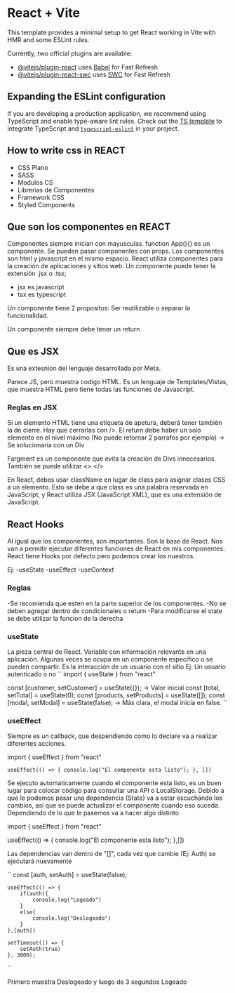 # React + Vite

This template provides a minimal setup to get React working in Vite with HMR and some ESLint rules.

Currently, two official plugins are available:

- [@vitejs/plugin-react](https://github.com/vitejs/vite-plugin-react/blob/main/packages/plugin-react/README.md) uses [Babel](https://babeljs.io/) for Fast Refresh
- [@vitejs/plugin-react-swc](https://github.com/vitejs/vite-plugin-react-swc) uses [SWC](https://swc.rs/) for Fast Refresh

## Expanding the ESLint configuration

If you are developing a production application, we recommend using TypeScript and enable type-aware lint rules. Check out the [TS template](https://github.com/vitejs/vite/tree/main/packages/create-vite/template-react-ts) to integrate TypeScript and [`typescript-eslint`](https://typescript-eslint.io) in your project.


## How to write css in REACT

- CSS Plano
- SASS
- Modulos CS
- Librerias de Componentes
- Framework CSS
- Styled Components

## Que son los componentes en REACT

Componentes siempre inician con mayusculas. function App(){} es un componente. Se pueden pasar componentes con props. Los componentes son html y javascript en el mismo espacio.
React utiliza componentes para la creación de aplicaciones y sitios web. Un componente puede tener la extensión .jsx o .tsx; 
- jsx es javascript
- tsx es typescript

Un componente tiene 2 propositos: Ser reutilizable o separar la funcionalidad.

Un componente siempre debe tener un return

## Que es JSX 

Es una extesnion del lenguaje desarrollada por Meta.

Parece JS, pero muestra codigo HTML. Es un lenguaje de Templates/Vistas, que muestra HTML pero tiene todas las funciones de Javascript.

### Reglas en JSX

Si un elemento HTML tiene una etiqueta de apetura, deberá tener también la de cierre. Hay que cerrarlas con />. El return debe haber un solo elemento en el nivel máximo (No puede retornar 2 parrafos por ejemplo) -> Se solucionaría con un Div

Fargment es un componente que evita la creación de Divs innecesarios. También se puede utilizar <> </> 

En React, debes usar className en lugar de class para asignar clases CSS a un elemento. Esto se debe a que class es una palabra reservada en JavaScript, y React utiliza JSX (JavaScript XML), que es una extensión de JavaScript.

## React Hooks

Al igual que los componentes, son importantes. Son la base de React. Nos van a permitir ejecutar diferentes funciones de React en mis componentes. React tiene Hooks por defecto pero podemos crear los nuestros.

Ej:
-useState
-useEffect
-useContext

### Reglas

-Se recomienda que esten en la parte superior de los componentes.
-No se deben agregar dentro de condicionales o return
-Para modificarse el state se debe utilizar la funcion de la derecha

### useState

La pieza central de React. Variable con información relevante en una aplicación. Algunas veces se ocupa en un componente especifico o se pueden compartir. Es la interacción de un usuario con el sitio Ej: Un usuario autenticado o no
``
import { useState } from "react"

const [customer, setCustomer] = useState({}); -> Valor inicial
const [total, setTotal] = useState(0);
const [products, setProducts] = useState([]);
const [modal, setModal] = useState(false); -> Más clara, el modal inicia en false.
``

### useEffect

Siempre es un callback, que despendiendo como lo declare va a realizar diferentes acciones.

import { useEffect } from "react"

``
useEffect(() => {
    console.log("El componente esta listo");
}, [])
``

Se ejecuto automaticamente cuando el componente esta listo, es un buen lugar para colocar código para consultar una API o LocalStorage. Debido a que le podemos pasar una dependencia (State) va a estar escuchando los cambios, así que se puede actualizar el componente cuando eso suceda. Dependiendo de lo que le pasemos va a hacer algo distinto

import { useEffect } from "react"

useEffect(() => {
    console.log("El componente esta listo");
},[])

Las dependencias van dentro de "[]", cada vez que cambie (Ej: Auth) se ejecutará nuevamente

``
    const [auth, setAuth] = useState(false);

    useEffect(() => {
        if(auth){
            console.log("Logeado")
        }
        else{
            console.log("Deslogeado")
        }
    },[auth]) 

    setTimeout(() => {
        setAuth(true)
    }, 3000);
``

Primero muestra Deslogeado y luego de 3 segundos Logeado